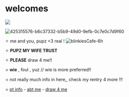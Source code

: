 # welcomes

![](https://komarev.com/ghpvc/?username=litteryzu&color=641c41&style=for-the-badge&label=PROFILE+VIEWS) 

![425315576-b6c37332-b5b9-49d0-9efb-0c7e0c7d9f60](https://github.com/user-attachments/assets/a66b702f-4477-4240-ae68-49ebd41ee3d3)




✧ me and you, pupz <3 real ! ![blinkiesCafe-6h](https://github.com/user-attachments/assets/9a1a3b39-2586-466f-9513-76485852dadb)


✧ **PUPZ MY WIFE TRUST**

✧ **PLEASE** draw 4 me!!


⟢ **wie** , foul , yuz // wie is more preferred!!

⟢ not really much info in here,, check my rentry 4 more !!!

⟢ [pt info](https://rentry.co/n8ft769b) - [abt me](https://rentry.co/goerdg9i) - [draw 4 me](https://yzuwi.straw.page)
